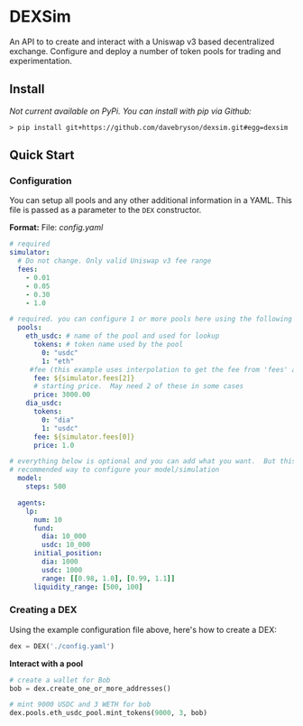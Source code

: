 # DEXSim

An API to to create and interact with a Uniswap v3 based decentralized exchange.
Configure and deploy a number of token pools for trading and experimentation.


## Install
*Not current available on PyPi.  You can install with pip via Github:*

```console
> pip install git+https://github.com/davebryson/dexsim.git#egg=dexsim
```

## Quick Start

### Configuration
You can setup all pools and any other additional information in a YAML. This file is passed as a parameter to the `DEX` constructor.

**Format:**
File: *config.yaml*
```yaml
# required
simulator:
  # Do not change. Only valid Uniswap v3 fee range
  fees:
    - 0.01
    - 0.05
    - 0.30
    - 1.0

# required. you can configure 1 or more pools here using the following structure
  pools:
    eth_usdc: # name of the pool and used for lookup
      tokens: # token name used by the pool
        0: "usdc"
        1: "eth"
     #fee (this example uses interpolation to get the fee from 'fees' above)
      fee: ${simulator.fees[2]}
      # starting price.  May need 2 of these in some cases
      price: 3000.00
    dia_usdc:
      tokens:
        0: "dia"
        1: "usdc"
      fee: ${simulator.fees[0]}
      price: 1.0

# everything below is optional and you can add what you want.  But this is the 
# recommended way to configure your model/simulation
  model:
    steps: 500

  agents:
    lp:
      num: 10
      fund:
        dia: 10_000
        usdc: 10_000
      initial_position:
        dia: 1000
        usdc: 1000
        range: [[0.98, 1.0], [0.99, 1.1]]
      liquidity_range: [500, 100]

```

### Creating a DEX

Using the example configuration file above, here's how to create a DEX:
```python
dex = DEX('./config.yaml')
```

**Interact with a pool**
```python
# create a wallet for Bob
bob = dex.create_one_or_more_addresses()

# mint 9000 USDC and 3 WETH for bob
dex.pools.eth_usdc_pool.mint_tokens(9000, 3, bob)
```

